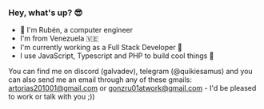 ### Hey, what's up? 😎

- 🎴 I'm Rubén, a computer engineer
- I'm from Venezuela 🇻🇪
- I'm currently working as a Full Stack Developer 👷
- I use JavaScript, Typescript and PHP to build cool things 📰

You can find me on discord (galvadev), telegram (@quikiesamus) and you can also send me an email through any of these gmails: artorias201001@gmail.com or gonzru01atwork@gmail.com - I'd be pleased to work or talk with you ;))
